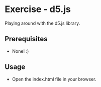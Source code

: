 Exercise - d5.js
=================

Playing around with the d5.js library.

Prerequisites
-------------

* None! :)

Usage
-----

* Open the index.html file in your browser.
